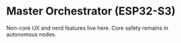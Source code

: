 # Master Orchestrator (ESP32-S3)

Non-core UX and nerd features live here. Core safety remains in autonomous nodes.
